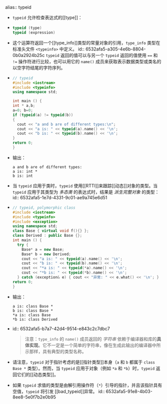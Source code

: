 alias:: typeid

- `typeid` 允许检查表达式的[[type]]：
- ``` cpp
  typeid (type)
  typeid (expression)
  ```
- 这个运算符返回一个[[type_info]]类型的常量对象的引用，`type_info` 类型在标准头文件 `<typeinfo>` 中定义。
  id:: 6532afa5-a305-4e6b-8804-0b0a2924b25c
  `typeid` 返回的值可以与另一个 `typeid` 返回的值使用 `==` 和 `!=` 操作符进行比较，也可以用它的 `name()` 成员来获取表示数据类型或类名的以空字符结尾的字符序列。
- ``` cpp
  // typeid
  #include <iostream>
  #include <typeinfo>
  using namespace std;
  
  int main () {
  int * a,b;
  a=0; b=0;
  if (typeid(a) != typeid(b))
  {
    cout << "a and b are of different types:\n";
    cout << "a is: " << typeid(a).name() << '\n';
    cout << "b is: " << typeid(b).name() << '\n';
  }
  return 0;
  }
  ```
- 输出：
  
  ```
  a and b are of different types:
  a is: int *
  b is: int  
  ```
- 当 `typeid` 应用于类时，`typeid` 使用[[RTTI]]来跟踪[[动态]]对象的类型。当 `typeid` 应用于其类型为 *多态类* 的表达式时，结果是 *派生完整对象* 的类型：
  id:: 6532afa5-1e7d-4331-9c01-ae9a745e6d51
- ``` cpp
  // typeid, polymorphic class
  #include <iostream>
  #include <typeinfo>
  #include <exception>
  using namespace std;
  class Base { virtual void f(){} };
  class Derived : public Base {};
  int main () {
    try {
      Base* a = new Base;
      Base* b = new Derived;
      cout << "a is: " << typeid(a).name() << '\n';
      cout << "b is: " << typeid(b).name() << '\n';
      cout << "*a is: " << typeid(*a).name() << '\n';
      cout << "*b is: " << typeid(*b).name() << '\n';
    } catch (exception& e) { cout << "异常: " << e.what() << '\n'; }
  return 0;
  }
  ```
- 输出：
  ``` 
  a is: class Base *
  b is: class Base *
  *a is: class Base
  *b is: class Derived
  ```
- id:: 6532afa5-b7a7-42d4-9514-e843c2c7dbc7
  >注意：`type_info` 的 `name()` 成员返回的 *字符串* 依赖于编译器和库的**具体实现**。它不一定是一个简单的字符串，像在生成此输出的编译器中所示那样，具有典型的类型名称。
- 请注意，`typeid` 对于指针考虑的是[[指针类型]]本身（`a` 和 `b` 都属于 `class Base *` 类型）。然而，当 `typeid` 应用于对象（例如 `*a` 和 `*b`）时，`typeid` 返回它们的[[动态类型]]。
- 如果 `typeid` 求值的类型是由解引用操作符（`*`）引导的指针，并且该指针具有空值，`typeid` 将引发 [[bad_typeid]]异常。
  id:: 6532afa5-91e8-4b03-8ee8-5e0f7b2e0b95